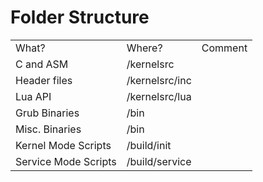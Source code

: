# Folder Structure

<table>
  <tr>
    <td>What?</td>
    <td>Where?</td>
    <td>Comment</td>
  </tr>

  <tr>
    <td>C and ASM</td>
    <td>/kernelsrc</td>
    <td></td>
  </tr>

  <tr>
    <td>Header files</td>
    <td>/kernelsrc/inc</td>
    <td></td>
  </tr>

  <tr>
    <td>Lua API</td>
    <td>/kernelsrc/lua</td>
    <td></td>
  </tr>

  <tr>
    <td>Grub Binaries</td>
    <td>/bin</td>
    <td></td>
  </tr>
  
  <tr>
    <td>Misc. Binaries</td>
    <td>/bin</td>
    <td></td>
  </tr>

  <tr>
    <td>Kernel Mode Scripts</td>
    <td>/build/init</td>
    <td></td>
  </tr>

  <tr>
    <td>Service Mode Scripts</td>
    <td>/build/service</td>
    <td></td>
  </tr>
</table>
